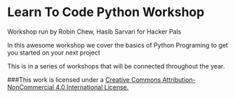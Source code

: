# Learn To Code Python Workshop

Workshop run by Robin Chew, Hasib Sarvari for Hacker Pals

In this awesome workshop we cover the basics of Python Programing to get you started on your next project

This is in a series of workshops that will be connected throughout the year.




###This work is licensed under a [Creative Commons Attribution-NonCommercial 4.0 International License.](https://creativecommons.org/licenses/by-nc-nd/4.0/)
